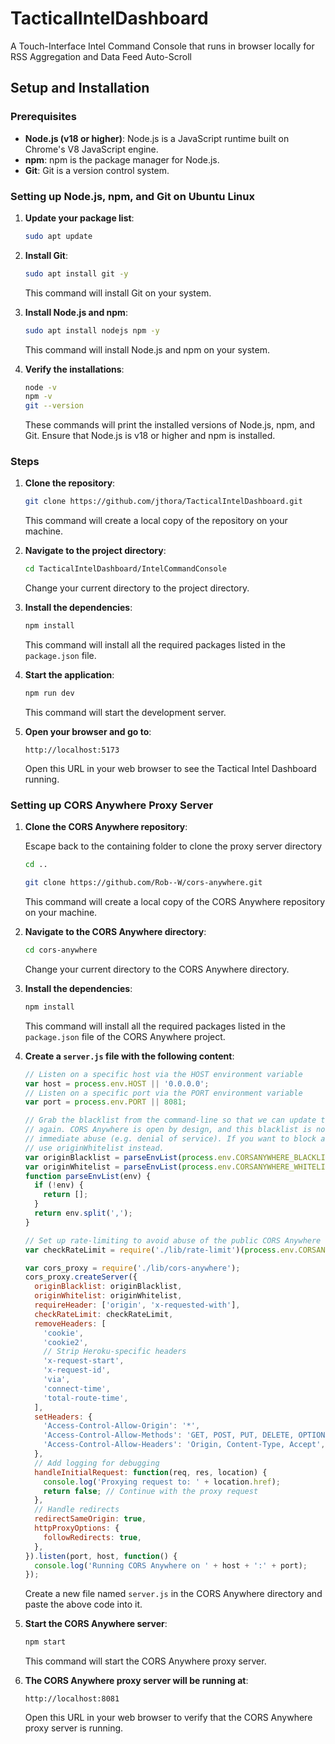 # TacticalIntelDashboard
A Touch-Interface Intel Command Console that runs in browser locally for RSS Aggregation and Data Feed Auto-Scroll

## Setup and Installation

### Prerequisites
- **Node.js (v18 or higher)**: Node.js is a JavaScript runtime built on Chrome's V8 JavaScript engine.
- **npm**: npm is the package manager for Node.js.
- **Git**: Git is a version control system.

### Setting up Node.js, npm, and Git on Ubuntu Linux
1. **Update your package list**:
    ```sh
    sudo apt update
    ```

2. **Install Git**:
    ```sh
    sudo apt install git -y
    ```
    This command will install Git on your system.

3. **Install Node.js and npm**:
    ```sh
    sudo apt install nodejs npm -y
    ```
    This command will install Node.js and npm on your system.

4. **Verify the installations**:
    ```sh
    node -v
    npm -v
    git --version
    ```
    These commands will print the installed versions of Node.js, npm, and Git. Ensure that Node.js is v18 or higher and npm is installed.

### Steps
1. **Clone the repository**:
    ```sh
    git clone https://github.com/jthora/TacticalIntelDashboard.git
    ```
    This command will create a local copy of the repository on your machine.

2. **Navigate to the project directory**:
    ```sh
    cd TacticalIntelDashboard/IntelCommandConsole
    ```
    Change your current directory to the project directory.

3. **Install the dependencies**:
    ```sh
    npm install
    ```
    This command will install all the required packages listed in the `package.json` file.

4. **Start the application**:
    ```sh
    npm run dev
    ```
    This command will start the development server.

5. **Open your browser and go to**:
    ```
    http://localhost:5173
    ```
    Open this URL in your web browser to see the Tactical Intel Dashboard running.

### Setting up CORS Anywhere Proxy Server

1. **Clone the CORS Anywhere repository**:
    
    Escape back to the containing folder to clone the proxy server directory
    ```sh
    cd ..
    ```

    ```sh
    git clone https://github.com/Rob--W/cors-anywhere.git
    ```
    This command will create a local copy of the CORS Anywhere repository on your machine.

2. **Navigate to the CORS Anywhere directory**:
    ```sh
    cd cors-anywhere
    ```
    Change your current directory to the CORS Anywhere directory.

3. **Install the dependencies**:
    ```sh
    npm install
    ```
    This command will install all the required packages listed in the `package.json` file of the CORS Anywhere project.

4. **Create a `server.js` file with the following content**:
    ```javascript
    // Listen on a specific host via the HOST environment variable
    var host = process.env.HOST || '0.0.0.0';
    // Listen on a specific port via the PORT environment variable
    var port = process.env.PORT || 8081;

    // Grab the blacklist from the command-line so that we can update the blacklist without deploying
    // again. CORS Anywhere is open by design, and this blacklist is not used, except for countering
    // immediate abuse (e.g. denial of service). If you want to block all origins except for some,
    // use originWhitelist instead.
    var originBlacklist = parseEnvList(process.env.CORSANYWHERE_BLACKLIST);
    var originWhitelist = parseEnvList(process.env.CORSANYWHERE_WHITELIST);
    function parseEnvList(env) {
      if (!env) {
        return [];
      }
      return env.split(',');
    }

    // Set up rate-limiting to avoid abuse of the public CORS Anywhere server.
    var checkRateLimit = require('./lib/rate-limit')(process.env.CORSANYWHERE_RATELIMIT);

    var cors_proxy = require('./lib/cors-anywhere');
    cors_proxy.createServer({
      originBlacklist: originBlacklist,
      originWhitelist: originWhitelist,
      requireHeader: ['origin', 'x-requested-with'],
      checkRateLimit: checkRateLimit,
      removeHeaders: [
        'cookie',
        'cookie2',
        // Strip Heroku-specific headers
        'x-request-start',
        'x-request-id',
        'via',
        'connect-time',
        'total-route-time',
      ],
      setHeaders: {
        'Access-Control-Allow-Origin': '*',
        'Access-Control-Allow-Methods': 'GET, POST, PUT, DELETE, OPTIONS',
        'Access-Control-Allow-Headers': 'Origin, Content-Type, Accept',
      },
      // Add logging for debugging
      handleInitialRequest: function(req, res, location) {
        console.log('Proxying request to: ' + location.href);
        return false; // Continue with the proxy request
      },
      // Handle redirects
      redirectSameOrigin: true,
      httpProxyOptions: {
        followRedirects: true,
      },
    }).listen(port, host, function() {
      console.log('Running CORS Anywhere on ' + host + ':' + port);
    });
    ```
    Create a new file named `server.js` in the CORS Anywhere directory and paste the above code into it.

5. **Start the CORS Anywhere server**:
    ```sh
    npm start
    ```
    This command will start the CORS Anywhere proxy server.

6. **The CORS Anywhere proxy server will be running at**:
    ```
    http://localhost:8081
    ```
    Open this URL in your web browser to verify that the CORS Anywhere proxy server is running.
